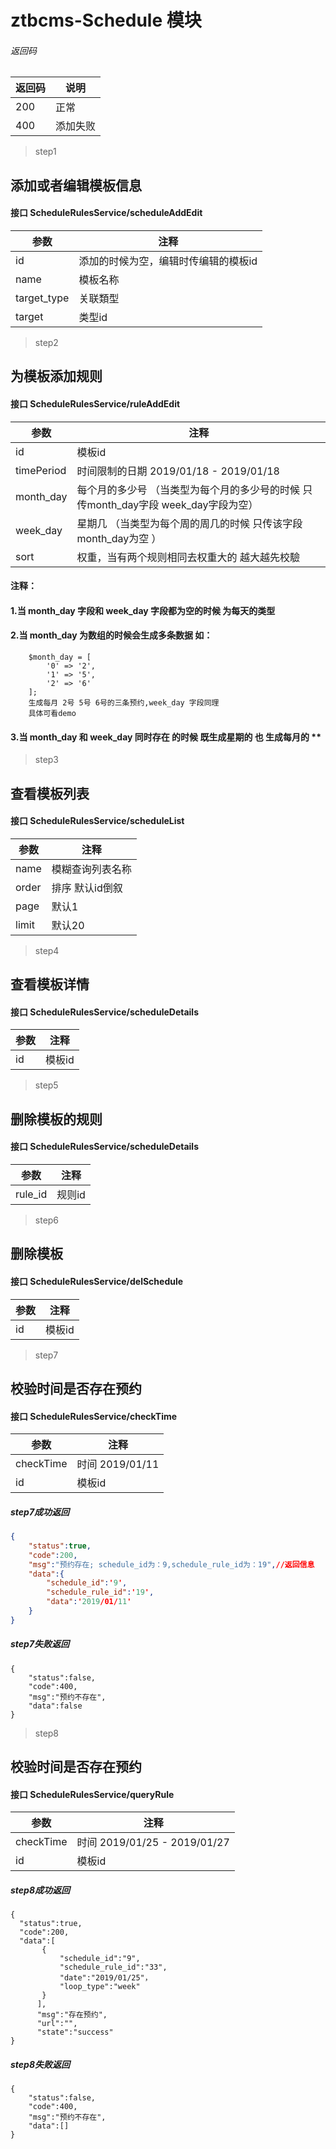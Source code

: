 # ztbcms-Schedule  模块


###### 返回码

|返回码   | 说明  |
| ------------ | ------------ |
| 200  | 正常  |
| 400  | 添加失败  |

> step1
## 添加或者编辑模板信息
#### 接口 ScheduleRulesService/scheduleAddEdit
| 参数  |  注释 |
| ------------ | ------------ |
|  id | 添加的时候为空，编辑时传编辑的模板id  |
|  name | 模板名称  |
|  target_type | 关联類型 |
|  target | 类型id  |





> step2
## 为模板添加规则
#### 接口 ScheduleRulesService/ruleAddEdit
| 参数  |  注释 |
| ------------ | ------------ |
|  id | 模板id  |
|  timePeriod | 时间限制的日期 2019/01/18 - 2019/01/18 |
|  month_day | 每个月的多少号  （当类型为每个月的多少号的时候 只传month_day字段 week_day字段为空） |
|  week_day | 星期几 （当类型为每个周的周几的时候 只传该字段 month_day为空 ）  |
|  sort | 权重，当有两个规则相同去权重大的 越大越先校驗  |

#### 注释： 
####  1.当 month_day 字段和 week_day 字段都为空的时候 为每天的类型 
####  2.当 month_day 为数组的时候会生成多条数据 如： 
        $month_day = [
            '0' => '2',
            '1' => '5',
            '2' => '6'
        ];
		生成每月 2号 5号 6号的三条预约,week_day 字段同理
		具体可看demo
####  3.当 month_day 和 week_day 同时存在 的时候 既生成星期的 也 生成每月的  **


> step3
## 查看模板列表
#### 接口 ScheduleRulesService/scheduleList

| 参数  |  注释 |
| ------------ | ------------ |
|  name | 模糊查询列表名称  |
|  order | 排序 默认id倒叙  |
|  page | 默认1  |
|  limit | 默认20  |


> step4
## 查看模板详情
#### 接口 ScheduleRulesService/scheduleDetails

| 参数  |  注释 |
| ------------ | ------------ |
|  id | 模板id  |

> step5
## 删除模板的规则
#### 接口 ScheduleRulesService/scheduleDetails

| 参数  |  注释 |
| ------------ | ------------ |
|  rule_id | 规则id  |

> step6
## 删除模板
#### 接口 ScheduleRulesService/delSchedule

| 参数  |  注释 |
| ------------ | ------------ |
|  id | 模板id  |


> step7
## 校验时间是否存在预约
#### 接口 ScheduleRulesService/checkTime

| 参数  |  注释 |
| ------------ | ------------ |
|  checkTime | 时间 2019/01/11 |
|  id | 模板id  |


#####  step7成功返回

```json
{
	"status":true,
	"code":200,
	"msg":"预约存在; schedule_id为：9,schedule_rule_id为：19",//返回信息
	"data":{
	    "schedule_id":'9',
	    "schedule_rule_id":'19',
		"data":'2019/01/11'
	}
}
```
##### step7失败返回
```
{
	"status":false,
	"code":400,
	"msg":"预约不存在",
	"data":false
}
```

 > step8
 ## 校验时间是否存在预约
 #### 接口 ScheduleRulesService/queryRule 

 | 参数  |  注释 |
 | ------------ | ------------ |
 |  checkTime | 时间 2019/01/25 - 2019/01/27 |
 |  id | 模板id  |

 ##### step8成功返回
 ```
 {
   "status":true,
   "code":200,
   "data":[
        {
            "schedule_id":"9",
            "schedule_rule_id":"33",
            "date":"2019/01/25"，
            "loop_type":"week"
	    }
	   ],
       "msg":"存在预约",
       "url":"",
       "state":"success"
}
 ```
##### step8失败返回
```
{
	"status":false,
	"code":400,
	"msg":"预约不存在",
	"data":[]
}
```